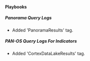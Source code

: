 
#### Playbooks
##### Panorama Query Logs
- Added 'PanoramaResults' tag.
##### PAN-OS Query Logs For Indicators
- Added 'CortexDataLakeResults' tag.